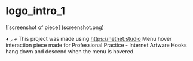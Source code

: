 # logo_intro_1

![screenshot of piece] (screenshot.png)

◕ ◞ ◕ This project was made using https://netnet.studio
Menu hover interaction piece made for Professional Practice - Internet Artware
Hooks hang down and descend when the menu is hovered.
